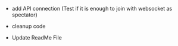 - add API connection (Test if it is enough to join with websocket as spectator)

- cleanup code

- Update ReadMe File
